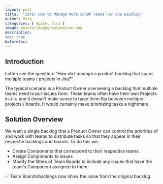 ```yaml
---
layout: post
title:  "Jira: How to Manage More SCRUM Teams For One Backlog"
author: Mark
categories: [ Agile, Jira ]
image: assets/images/automation.png
description: 
toc: true
beforetoc: 
---
```

## Introduction
I often see the question: "How do I manage a product backlog that spans multiple teams / projects in Jira?".  

The typical scenario is a Product Owner overseeing a backlog that multiple teams need to pull issues from. These teams often have their own Projects in Jira and it doesn't make sense to have them flip between multiple projects / boards. It would certainly make priortizing tasks a nightmare.

## Solution Overview
We want a single backlog that a Product Owner can control the priorities of and work with teams to distribute tasks so that they appear in their respectie backlogs and boards. To do this we:
-  Create Components that correspond to their respective teams. 
- Assign Components to issues
- Modify the filters of Team Boards to include any issues that have the team's Component assigned to them.

✅ Team Boards/backlogs now show the issue from the original backlog.


<!--stackedit_data:
eyJoaXN0b3J5IjpbLTEwMzcwNTAzMzYsLTE4OTU5MzA5NjJdfQ
==
-->
